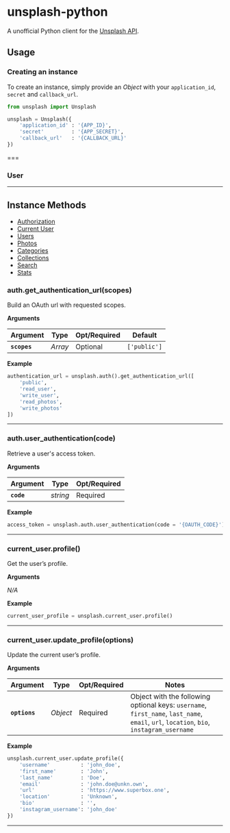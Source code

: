 # unsplash-python
A unofficial Python client for the [Unsplash API](https://unsplash.com/developers).


## Usage
### Creating an instance
To create an instance, simply provide an _Object_ with your `application_id`, `secret` and `callback_url`.

```python
from unsplash import Unsplash

unsplash = Unsplash({
    'application_id' : '{APP_ID}',
    'secret'         : '{APP_SECRET}',
    'callback_url'   : '{CALLBACK_URL}'
})
```

===

### User


---

## Instance Methods
- [Authorization](https://github.com/michael-hacker/unsplash-python#authorization)
- [Current User](https://github.com/michael-hacker/unsplash-python#current-user)
- [Users](https://github.com/michael-hacker/unsplash-python#users)
- [Photos](https://github.com/michael-hacker/unsplash-python#photos)
- [Categories](https://github.com/michael-hacker/unsplash-python#categories)
- [Collections](https://github.com/michael-hacker/unsplash-python#collections)
- [Search](https://github.com/michael-hacker/unsplash-python#searchallkeyword-page)
- [Stats](https://github.com/michael-hacker/unsplash-python#stats)

<div id="authorization" />

### auth.get_authentication_url(scopes)
Build an OAuth url with requested scopes.

__Arguments__

| Argument | Type | Opt/Required | Default |
|---|---|---|---|
|__`scopes`__|_Array<string>_|Optional| `['public']` |

__Example__
```python
authentication_url = unsplash.auth().get_authentication_url([
    'public',
    'read_user',
    'write_user',
    'read_photos',
    'write_photos'
])
```
---

### auth.user_authentication(code)
Retrieve a user's access token.

__Arguments__

| Argument | Type | Opt/Required |
|---|---|---|
|__`code`__|_string_|Required|

__Example__
```python
access_token = unsplash.auth.user_authentication(code = '{OAUTH_CODE}')
```
---

<div id="current-user" />

### current_user.profile()
Get the user’s profile.

__Arguments__

_N/A_

__Example__
```python
current_user_profile = unsplash.current_user.profile()
```
---

### current_user.update_profile(options)
Update the current user’s profile.

__Arguments__

| Argument | Type | Opt/Required |Notes|
|---|---|---|---|
|__`options`__|_Object_|Required|Object with the following optional keys: `username`, `first_name`, `last_name`, `email`, `url`, `location`, `bio`, `instagram_username`|

__Example__
```python
unsplash.current_user.update_profile({
    'username'          : 'john_doe',
    'first_name'        : 'John',
    'last_name'         : 'Doe',
    'email'             : 'john.doe@unkn.own',
    'url'               : 'https://www.superbox.one',
    'location'          : 'Unknown',
    'bio'               : '',
    'instagram_username': 'john_doe'
})
```
---
